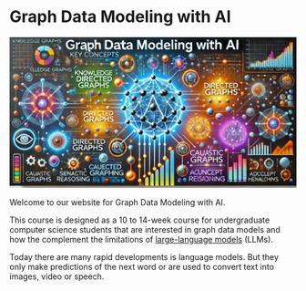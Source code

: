 # Graph Data Modeling with AI

![Banner image of AI graph](./img/banner.png)

Welcome to our website for Graph Data Modeling with AI.

This course is designed as a 10 to 14-week course for undergraduate
computer science students that are interested in graph data
models and how the complement the limitations of [large-language models](./glossary.md#large-langauge-models) (LLMs).

Today there are many rapid developments is language models.  But
they only make predictions of the next word or are used to
convert text into images, video or speech.  


